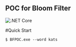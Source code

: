 ﻿## POC for Bloom Filter

![.NET Core](https://github.com/weisso5/BFPOC/workflows/.NET%20Core/badge.svg)

#Quick Start

`$ BFPOC.exe --word kats`